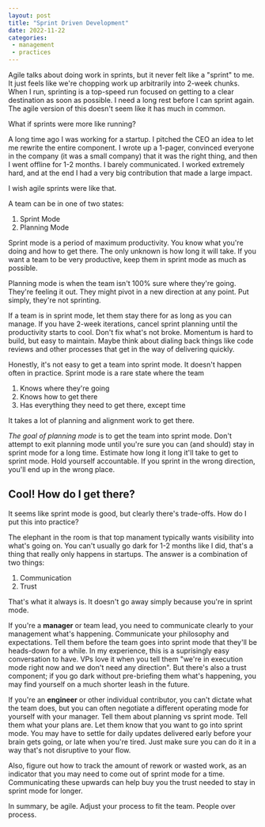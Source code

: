 ```yaml
---
layout: post
title: "Sprint Driven Development"
date: 2022-11-22
categories:
 - management
 - practices
---
```


Agile talks about doing work in sprints, but it never felt like a "sprint" to me. It just feels like we're
chopping work up arbitrarily into 2-week chunks. When I run, sprinting is a top-speed run focused on
getting to a clear destination as soon as possible. I need a long rest before I can sprint again.
The agile version of this doesn't seem like it has much in common. 

What if sprints were more like running?

A long time ago I was working for a startup. I pitched the CEO an idea to let me rewrite the entire component.
I wrote up a 1-pager, convinced everyone in the company (it was a small company) that it was the right thing,
and then I went offline for 1-2 months. I barely communicated. I worked extremely hard, and at the end I had
a very big contribution that made a large impact.

I wish agile sprints were like that.

A team can be in one of two states:

 1. Sprint Mode
 2. Planning Mode

Sprint mode is a period of maximum productivity. You know what you're doing and how to get there. The only
unknown is how long it will take. If you want a team to be very productive, keep them in  sprint mode as
much as possible.

Planning mode is when the team isn't 100% sure where they're going. They're feeling it out. They might pivot
in a new direction at any point. Put simply, they're not sprinting.

If a team is in sprint mode, let them stay there for as long as you can manage. If you have 2-week iterations,
cancel sprint planning until the productivity starts to cool. Don't fix what's not broke. Momentum is hard
to build, but easy to maintain. Maybe think about dialing back things like code reviews and other processes
that get in the way of delivering quickly.

Honestly, it's not easy to get a team into sprint mode. It doesn't happen often in practice. Sprint mode is
a rare state where the team 

 1. Knows where they're going
 2. Knows how to get there
 3. Has everything they need to get there, except time

It takes a lot of planning and alignment work to get there. 

*The goal of planning mode* is to get the team into sprint mode. Don't attempt to exit planning mode until you're sure
you can (and should) stay in sprint mode for a long time. Estimate how long it long it'll take to get to
sprint mode. Hold yourself accountable. If you sprint in the wrong direction, you'll end up in the wrong place.


## Cool! How do I get there?
It seems like sprint mode is good, but clearly there's trade-offs. How do I put this into practice? 

The elephant in the room is that top manament typically wants visibility into what's going on. You can't
usually go dark for 1-2 months like I did, that's a thing that really only happens in startups. The answer is a 
combination of two things:

 1. Communication
 2. Trust

That's what it always is. It doesn't go away simply because you're in sprint mode. 

If you're a **manager** or team lead, you need to communicate clearly to your management what's happening.
Communicate your philosophy and expectations. Tell them before the team goes into sprint mode that they'll be
heads-down for a while. In my experience, this is a suprisingly easy conversation to have. VPs love
it when you tell them "we're in execution mode right now and we don't need any direction". But there's also
a trust component; if you go dark without pre-briefing them what's happening, you may find yourself on a much
shorter leash in the future.

If you're an **engineer** or other individual contributor, you can't dictate what the team does, but you can
often negotiate a different operating mode for yourself with your manager. Tell them about planning vs
sprint mode. Tell them what your plans are. Let them know that you want to go into sprint mode. You may have
to settle for daily updates delivered early before your brain gets going, or late when you're tired. Just
make sure you can do it in a way that's not disruptive to your flow.

Also, figure out how to track the amount of rework or wasted work, as an indicator that you may need to come
out of sprint mode for a time. Communicating these upwards can help buy you the trust needed to stay in
sprint mode for longer.

In summary, be agile. Adjust your process to fit the team. People over process.


